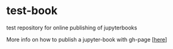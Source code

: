 # test-book

test repository for online publishing of jupyterbooks


More info on how to publish a jupyter-book with gh-page [[here](https://jupyterbook.org/publish/gh-pages.html)]
